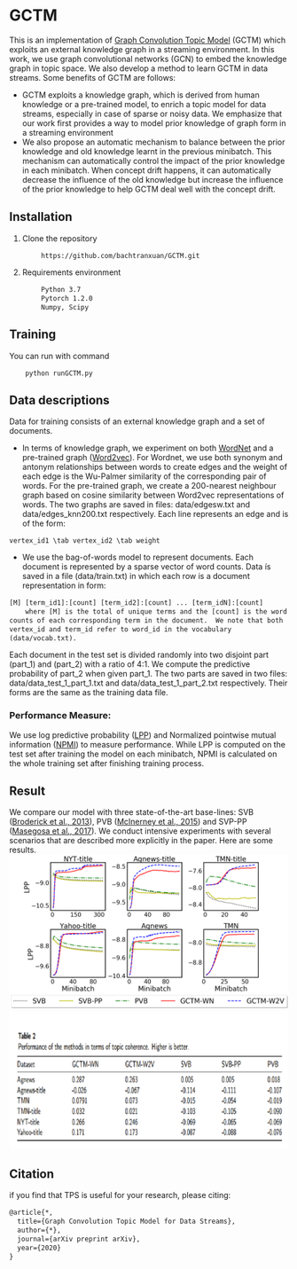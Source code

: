 




# GCTM
This is an implementation of [Graph Convolution Topic Model](link) (GCTM) which exploits an external knowledge graph in a streaming environment. In this work, we use graph convolutional networks (GCN) to embed the knowledge graph in topic space. We also develop a method to learn GCTM in data streams. Some benefits of GCTM are follows:

*	GCTM exploits a knowledge graph, which is derived from human knowledge or a pre-trained model, to enrich a topic model for data streams, especially in case of sparse or noisy data. We emphasize that our work first provides a way to model prior knowledge of graph form in a streaming environment
*	We also propose an automatic mechanism to balance between the prior knowledge and old knowledge learnt in the previous minibatch. This mechanism can automatically control the impact of the prior knowledge in each minibatch. When concept drift happens, it can automatically decrease the influence of the old knowledge but increase the influence of the prior knowledge to help GCTM deal well with the concept drift.

## Installation
1. Clone the repository
```
		https://github.com/bachtranxuan/GCTM.git
``` 
2. Requirements environment
```
		Python 3.7
		Pytorch 1.2.0
		Numpy, Scipy
```
## Training
You can run with command
```
	python runGCTM.py
```
## Data descriptions
Data for training consists of an external knowledge graph and a set of documents.
*	In terms of knowledge graph, we experiment on both [WordNet](https://wordnet.princeton.edu/) and a pre-trained graph ([Word2vec](https://nlp.stanford.edu/projects/glove/)). For Wordnet, we use both synonym and antonym relationships between words to create edges and the weight of each edge is the Wu-Palmer similarity of the corresponding pair of words. For the pre-trained graph, we create a 200-nearest neighbour graph based on cosine similarity between Word2vec representations of words. The two graphs are saved in files: data/edgesw.txt and data/edges_knn200.txt respectively. Each line represents an edge and is of the form:
```
vertex_id1 \tab vertex_id2 \tab weight 
```
*	We use the bag-of-words model to represent documents. Each document is represented by a sparse vector of word counts. Data ís saved in a file (data/train.txt) in which each row is a document representation in form:
```
[M] [term_id1]:[count] [term_id2]:[count] ... [term_idN]:[count]
	where [M] is the total of unique terms and the [count] is the word counts of each corresponding term in the document.  We note that both vertex_id and term_id refer to word_id in the vocabulary (data/vocab.txt).
```

Each document in the test set is divided randomly into two disjoint part (part_1) and (part_2) with a ratio of 4:1. We compute the predictive probability of part_2 when given part_1. The two parts are saved in two files: data/data_test_1_part_1.txt and data/data_test_1_part_2.txt respectively.  Their forms are the same as the training data file.

### Performance Measure:
We use log predictive probability ([LPP](http://jmlr.org/papers/v14/hoffman13a.html))  and Normalized pointwise mutual information ([NPMI](https://www.aclweb.org/anthology/E14-1056/)) to measure performance. While LPP is computed on the test set after training the model on each minibatch, NPMI is calculated on the whole training set after finishing training process.  

## Result
We compare our model with three state-of-the-art base-lines:
SVB ([Broderick et al., 2013](https://arxiv.org/pdf/1307.6769.pdf)), PVB ([McInerney et al.,  2015](https://arxiv.org/pdf/1507.05253.pdf)) and SVP-PP ([Masegosa et al., 2017](http://proceedings.mlr.press/v70/masegosa17a/masegosa17a.pdf)). We conduct intensive experiments with several scenarios that are described more explicitly in the paper. Here are some results.
![Log predictive probability](./figures/perplexities.png)
![Normalized pointwise mutual information](./figures/npmi.png)

## Citation
if you find that TPS is useful for your research, please citing:
```
@article{*,
  title={Graph Convolution Topic Model for Data Streams},
  author={*},
  journal={arXiv preprint arXiv},
  year={2020}
}
```
